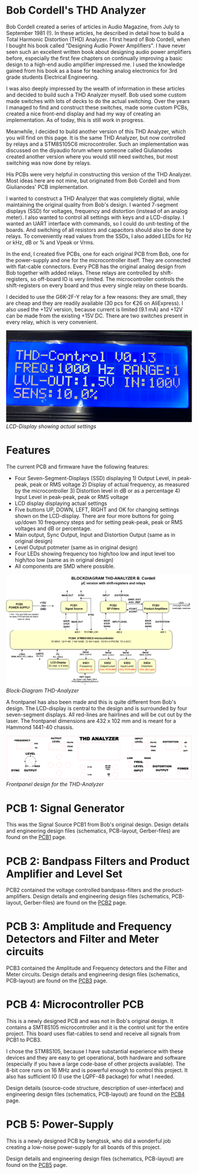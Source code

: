 # Bob Cordell's THD Analyzer
Bob Cordell created a series of articles in Audio Magazine, from July to September 1981 (!). In these articles, he described
in detail how to build a Total Harmonic Distortion (THD) Analyzer. I first heard of Bob Cordell, when I bought his book called "Designing Audio Power Amplifiers". 
I have never seen such an excellent written book about designing audio power amplifiers before, especially the first few chapters on continually improving a basic design 
to a high-end audio amplifier impressed me. I used the knowledge gained from his book as a base for teaching analog electronics for 3rd grade students Electrical Engineering.

I was also deeply impressed by the wealth of information in these articles and decided to build such a THD Analyzer myself. Bob
used some custom made switches with lots of decks to do the actual switching. Over the years I managed to find and construct these
switches, made some custom PCBs, created a nice front-end display and had my way of creating an implementation. As of today, this is
still work in progress.

Meanwhile, I decided to build another version of this THD Analyzer, which you will find on this page. It is the same
THD Analyzer, but now controlled by relays and a STM8S105C6 microcontroller. Such an implementation was discussed on the diyaudio forum
where someone called Giulianodes created another version where you would still need switches, but most switching was now done by relays.

His PCBs were very helpful in constructing this version of the THD Analyzer. Most ideas here are not mine, but originated from Bob Cordell
and from Giulianodes' PCB implementation.

I wanted to construct a THD Analyzer that was completely digital, while maintaining the original quality from Bob's design. 
I wanted 7-segment displays (SSD) for voltages, frequency and distortion (instead of an analog meter).
I also wanted to control all settings with keys and a LCD-display. I wanted an UART interface with commands, so I could do unit-testing of the boards.
And switching of all resistors and capacitors should also be done by relays. To conveniently read values from the SSDs, I also added LEDs for Hz or kHz, dB or % and Vpeak or Vrms.

In the end, I created five PCBs, one for each original PCB from Bob, one for the power-supply and one for the microcontroller itself. They are connected with flat-cable connectors.
Every PCB has the original analog design from Bob together with added relays. These relays are controlled by shift-registers, so off-board IO is very limited.
The microcontroller controls the shift-registers on every board and thus every single relay on these boards.

I decided to use the G6K-2F-Y relay for a few reasons: they are small, they are cheap and they are readily available (30 pcs for €26 on AliExpress). I also used the +12V
version, because current is limited (9.1 mA) and +12V can be made from the existing +15V DC. There are two switches present in every relay, which is very convenient.

![LCD-Display during development testing](img/lcd.png)<br>
*LCD-Display showing actual settings*

# Features
The current PCB and firmware have the following features:
- Four Seven-Segment-Displays (SSD) displaying 1) Output Level, in peak-peak, peak or RMS voltage 2) Display of actual frequency, as measured by the microcontroller 3) Distortion level in dB or as a percentage 4) Input Level in peak-peak, peak or RMS voltage
- LCD display displaying actual settings
- Five buttons UP, DOWN, LEFT, RIGHT and OK for changing settings shown on the LCD-display. There are four more buttons for going up/down 10 frequency steps and for setting peak-peak, peak or RMS voltages and dB or percentage.
- Main output, Sync Output, Input and Distortion Output (same as in original design)
- Level Output potmeter (same as in original design)
- Four LEDs showing frequency too high/too low and input level too high/too low (same as in original design)
- All components are SMD where possible.

![Block Diagram](img/Blokschema_THD_Analyzer.png)<br>
*Block-Diagram THD-Analyzer*

A frontpanel has also been made and this is quite different from Bob's design. The LCD-display is central to the design and is surrounded by four seven-segment displays. All red-lines are hairlines and will be cut out by the laser. The frontpanel dimensions are 432 x 102 mm and is meant for a Hammond 1441-40 chassis.

![Frontpanel](img/Frontpanel.png)<br>
*Frontpanel design for the THD-Analyzer*

# PCB 1: Signal Generator
This was the Signal Source PCB1 from Bob's original design. Design details and engineering design files (schematics, PCB-layout, Gerber-files) are found on the [PCB1](./pcb1.md) page.

# PCB 2: Bandpass Filters and Product Amplifier and Level Set

PCB2 contained the voltage controlled bandpass-filters and the product-amplifiers. Design details and engineering design files (schematics, PCB-layout, Gerber-files) are found on the [PCB2](./pcb2.md) page.

# PCB 3: Amplitude and Frequency Detectors and Filter and Meter circuits

PCB3 contained the Amplitude and Frequency detectors and the Filter and Meter circuits. Design details and engineering design files (schematics, PCB-layout) are found on the [PCB3](./pcb3.md) page.

# PCB 4: Microcontroller PCB
This is a newly designed PCB and was not in Bob's original design. It contains a SMT8S105 microcontroller and it is the control unit for the entire project. This board uses flat-cables to send and receive all signals from PCB1 to PCB3.

I chose the STM8S105, because I have substantial experience with these devices and they are easy to get operational, both hardware and software (especially if you have a large code-base of other projects available). The 8-bit core runs on 16 MHz and is 
powerful enough to control this project. It also has sufficient IO (I use the LQPF-48 package) for what I needed.

Design details (source-code structure, description of user-interface) and engineering design files (schematics, PCB-layout) are found on the [PCB4](./pcb4.md) page.

# PCB 5: Power-Supply
This is a newly designed PCB by bengtssk, who did a wonderful job creating a low-noise power-supply for all boards of this project.

Design details and engineering design files (schematics, PCB-layout) are found on the [PCB5](./pcb5.md) page.

